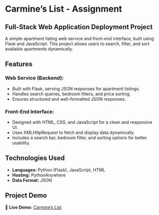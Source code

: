 # Carmine’s List - Assignment
## Full-Stack Web Application Deployment Project  

A simple apartment listing web service and front-end interface, built using Flask and JavaScript. This project allows users to search, filter, and sort available apartments dynamically.  

## Features  

### Web Service (Backend):  
- Built with Flask, serving JSON responses for apartment listings.  
- Handles search queries, bedroom filters, and price sorting.  
- Ensures structured and well-formatted JSON responses.  

### Front-End Interface:  
- Designed with HTML, CSS, and JavaScript for a clean and responsive UI.  
- Uses XMLHttpRequest to fetch and display data dynamically.  
- Includes a search bar, bedroom filter, and sorting options for better usability.  

## Technologies Used  

- **Languages:** Python (Flask), JavaScript, HTML  
- **Hosting:** PythonAnywhere  
- **Data Format:** JSON  

## Project Demo  

🔗 **Live Demo:** [Carmine’s List](https://jr09427n.pythonanywhere.com/static/apartment_list.html)  
